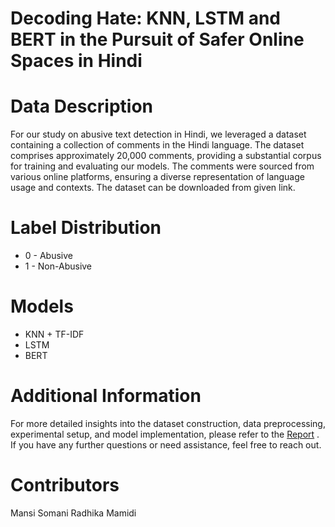 # Decoding Hate: KNN, LSTM and BERT in the Pursuit of Safer Online Spaces in Hindi

# Data Description
For our study on abusive text detection in Hindi, we
leveraged a dataset containing a collection of comments in
the Hindi language. The dataset comprises approximately 20,000 comments,
providing a substantial corpus for training and evaluating our
models. The comments were sourced from various online
platforms, ensuring a diverse representation of language usage
and contexts. The dataset can be downloaded from given link.

# Label Distribution
- 0 - Abusive
- 1 - Non-Abusive

# Models
- KNN + TF-IDF
- LSTM
- BERT

# Additional Information
For more detailed insights into the dataset construction, data preprocessing, experimental setup, and model implementation, please refer to the [Report](2023021028_Mansi_Somani_Report_IS.pdf)
. If you have any further questions or need assistance, feel free to reach out.


# Contributors
Mansi Somani 
Radhika Mamidi
